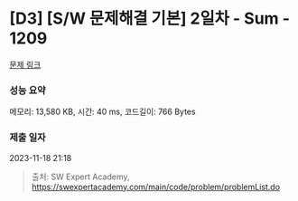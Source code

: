 # [D3] [S/W 문제해결 기본] 2일차 - Sum - 1209 

[문제 링크](https://swexpertacademy.com/main/code/problem/problemDetail.do?contestProbId=AV13_BWKACUCFAYh) 

### 성능 요약

메모리: 13,580 KB, 시간: 40 ms, 코드길이: 766 Bytes

### 제출 일자

2023-11-18 21:18



> 출처: SW Expert Academy, https://swexpertacademy.com/main/code/problem/problemList.do